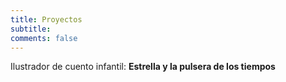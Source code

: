 ```yaml
---
title: Proyectos
subtitle: 
comments: false
---
```

 Ilustrador de cuento infantil: **Estrella y la pulsera de los tiempos**